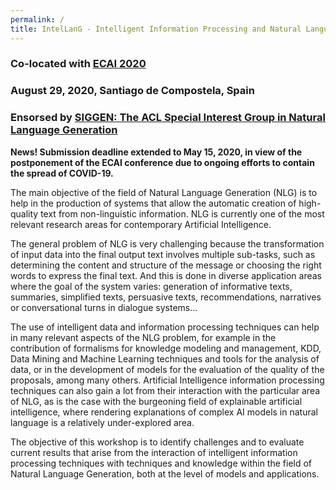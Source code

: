 ```yaml
---
permalink: /
title: IntelLanG - Intelligent Information Processing and Natural Language Generation
---
```


### Co-located with [ECAI 2020](http://ecai2020.eu/)
### August 29, 2020, Santiago de Compostela, Spain
### Ensorsed by [SIGGEN: The ACL Special Interest Group in Natural Language Generation](https://aclweb.org/aclwiki/SIGGEN)

**News! Submission deadline extended to May 15, 2020, in view of the postponement of the ECAI conference due to ongoing efforts to contain the spread of COVID-19.**

The main objective of the field of Natural Language Generation (NLG) is to help in the production of systems that allow the automatic creation of high-quality text from non-linguistic information.  NLG is currently one of the most relevant research areas for contemporary Artificial Intelligence. 

The general problem of NLG is very challenging because the transformation of input data into the final output text involves multiple sub-tasks,  such as determining the content and structure of the message or choosing the right words to express the final text. And this is done in diverse application areas where the goal of the system varies: generation of informative texts, summaries, simplified texts, persuasive texts, recommendations, narratives or conversational turns in dialogue systems…

The use of intelligent data and information processing techniques can help in many relevant aspects of the NLG problem, for example in the contribution of formalisms for knowledge modeling and management, KDD, Data Mining and Machine Learning techniques and tools for the analysis of data, or in the development of models for the evaluation of the quality of the proposals, among many others. Artificial Intelligence information processing techniques can also gain a lot from their interaction with the particular area of ​​NLG, as is the case with the burgeoning field of explainable artificial intelligence, where rendering explanations of complex AI models in natural language is a relatively under-explored area. 

The objective of this workshop is to identify challenges and to evaluate current results that arise from the interaction of intelligent information processing techniques with techniques and knowledge within the field of Natural Language Generation, both at the level of models and applications.
